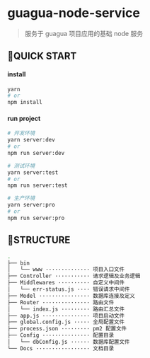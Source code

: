 
# guagua-node-service

> 服务于 guagua 项目应用的基础 node 服务

## QUICK START

#### install

```sh
yarn 
# or 
npm install
```

#### run project

```sh
# 开发环境
yarn server:dev
# or 
npm run server:dev

# 测试环境
yarn server:test
# or 
npm run server:test

# 生产环境
yarn server:pro
# or 
npm run server:pro
```

## STRUCTURE

```sh
.
├── bin
│   └── www ·············· 项目入口文件
├── Controller ··········· 请求逻辑及业务逻辑
├── Middlewares ·········· 自定义中间件
│   └── err-status.js ···· 错误请求中间件
├── Model ················ 数据库连接及定义
├── Router ··············· 路由文件
│   └── index.js ········· 路由汇总文件
├── app.js ··············· 项目启动文件
├── global.config.js ····· 全局配置文件
├── process.json ········· pm2 配置文件
├── Config ··············· 配置目录
│   └── dbConfig.js ······ 数据库配置文件
└── Docs ················· 文档目录
```
